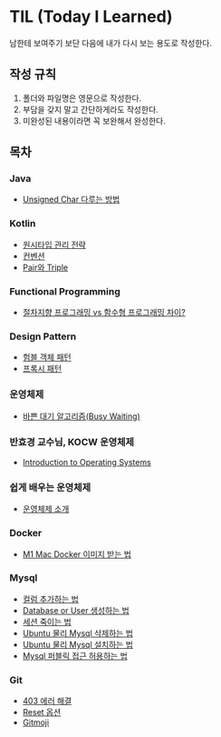 # TIL (Today I Learned)

남한테 보여주기 보단 다음에 내가 다시 보는 용도로 작성한다.

## 작성 규칙

1. 폴더와 파일명은 영문으로 작성한다.
2. 부담을 갖지 말고 간단하게라도 작성한다.
3. 미완성된 내용이라면 꼭 보완해서 완성한다.

## 목차

### Java

- [Unsigned Char 다루는 방법](/java/unsigned-char.md)

### Kotlin

- [원시타입 관리 전략](/kotlin/primitive.md)
- [컨벤션](/kotlin/convention.md)
- [Pair와 Triple](/kotlin/pair-triple.md)

### Functional Programming

- [절차지향 프로그래밍 vs 함수형 프로그래밍 차이?](/functional-programming/why-sequence.md)

### Design Pattern

- [험블 객체 패턴](/design-pattern/humble-object-pattern.md)
- [프록시 패턴](/design-pattern/proxy-pattern.md)

### 운영체제

- [바쁜 대기 알고리즘(Busy Waiting)](/os/busywaiting.md)

### 반효경 교수님, KOCW 운영체제

- [Introduction to Operating Systems](/os/kocw/introduction-to-operating-systems.md)

### 쉽게 배우는 운영체제

- [운영체제 소개](/os/book/운영체제-소개.md)

### Docker

- [M1 Mac Docker 이미지 받는 법](/docker/m1-mac-docker.md)

### Mysql

- [컬럼 추가하는 법](/mysql/column-add.md)
- [Database or User 생성하는 법](/mysql/db-and-user-create.md)
- [세션 죽이는 법](/mysql/session.md)
- [Ubuntu 물리 Mysql 삭제하는 법](/mysql/ubuntu-mysql-delete.md)
- [Ubuntu 물리 Mysql 설치하는 법](/mysql/ubuntu-mysql-install.md)
- [Mysql 퍼블릭 접근 허용하는 법](/mysql/ubuntu-mysql-public-access.md)

### Git

- [403 에러 해결](/git/github-403-error.md)
- [Reset 옵션](/git/reset.md)
- [Gitmoji](/git/gitmoji-setting.md)